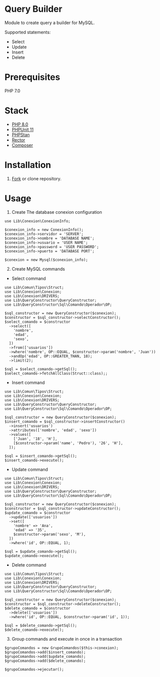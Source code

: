 # Query Builder
Module to create query a builder for MySQL.

Supported statements:
  - Select
  - Update
  - Insert
  - Delete


# Prerequisites
PHP 7.0

# Stack
- [PHP 8.0](https://www.php.net/)
- [PHPUnit 11](https://phpunit.de/index.html)
- [PHPStan](https://phpstan.org)
- [Rector](https://getrector.com)
- [Composer](https://getcomposer.org/)

# Installation
1. [Fork](https://github.com/Victor-codigo/query-builder/fork) or clone repository.

# Usage

1. Create The database conexion configuration
```
use Lib\Conexion\ConexionInfo;

$conexion_info = new ConexionInfo();
$conexion_info->servidor = 'SERVER';
$conexion_info->nombre = 'DATABASE NAME';
$conexion_info->usuario = 'USER NAME';
$conexion_info->password = 'USER PASSWORD';
$conexion_info->puerto = 'DATABASE PORT';

$conexion = new Mysql($conexion_info);
```
2. Create MySQL commands
  - Select command


```
use Lib\Comun\Tipos\Struct;
use Lib\Conexion\Conexion;
use Lib\Conexion\DRIVERS;
use Lib\QueryConstructor\QueryConstructor;
use Lib\QueryConstructor\Sql\Comando\Operador\OP;

$sql_constructor = new QueryConstructor($conexion);
$constructor = $sql_constructor->selectConstructor();
$select_comando = $constructor
  ->select([
    'nombre',
    'edad',
    'sexo',
  ])
  ->from(['usuarios'])
  ->where('nombre', OP::EQUAL, $constructor->param('nombre', 'Juan'))
  ->andOp('edad', OP::GREATER_THAN, 18);
  ->limit(2);

$sql = $select_comando->getSql();
$select_comando->fetchAllClass(Struct::class);;
```

- Insert command
```
use Lib\Comun\Tipos\Struct;
use Lib\Conexion\Conexion;
use Lib\Conexion\DRIVERS;
use Lib\QueryConstructor\QueryConstructor;
use Lib\QueryConstructor\Sql\Comando\Operador\OP;

$sql_constructor = new QueryConstructor($conexion);
$insert_comando = $sql_constructor->insertConstructor()
  ->insert('usuarios')
  ->attributes(['nombre', 'edad', 'sexo'])
  ->values([
    ['Juan', '18', 'H'],
    [$constructor->param('name', 'Pedro'), '26', 'H'],
  ]);

$sql = $insert_comando->getSql();
$insert_comando->execute();
```
- Update command
```
use Lib\Comun\Tipos\Struct;
use Lib\Conexion\Conexion;
use Lib\Conexion\DRIVERS;
use Lib\QueryConstructor\QueryConstructor;
use Lib\QueryConstructor\Sql\Comando\Operador\OP;

$sql_constructor = new QueryConstructor($conexion);
$constructor = $sql_constructor->updateConstructor();
$update_comando = $constructor
  ->update(['usuarios'])
  ->set([
    'nombre' => 'Ana',
    'edad' => '35',
    $constructor->param('sexo', 'M'),
  ])
  ->where('id', OP::EQUAL, 1);

$sql = $update_comando->getSql();
$update_comando->execute();
```
- Delete command
```
use Lib\Comun\Tipos\Struct;
use Lib\Conexion\Conexion;
use Lib\Conexion\DRIVERS;
use Lib\QueryConstructor\QueryConstructor;
use Lib\QueryConstructor\Sql\Comando\Operador\OP;

$sql_constructor = new QueryConstructor($conexion);
$constructor = $sql_constructor->deleteConstructor();
$delete_comando = $constructor
  ->delete(['usuarios'])
  ->where('id', OP::EQUAL, $constructor->param('id', 1));

$sql = $delete_comando->getSql();
$delete_comando->execute();
```

3. Group commands and execute in once in a transaction
```
$grupoComandos = new GrupoComandos($this->conexion);
$grupoComandos->add($insert_comando);
$grupoComandos->add($update_comando);
$grupoComandos->add($delete_comando);

$grupoComandos->ejecutar();
```
